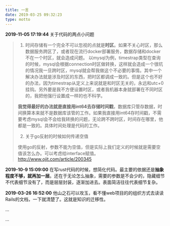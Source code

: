 ```yaml
---
title: 一言
date: 2019-03-25 09:32:23
type: motto
---
```


**2019-11-05 17:19:44**
关于代码的两点小问题

> 1. 时间存储有一个完全不可以忽视的点就是**时区**。如果不关心时区，那么数据服务跨区了，或者现在流行docker部署服务，数据存储和docker不在一个时区，就会造成问题。
> 	以mysql为例，timestrap类型在查询的时候，mysql会根据connection时区做转换，这样就会造成一个很坑的情况我一旦跨时区，mysql就会帮我做这个不必要的事情。其中一个解决办法就是涉及时区的东西，把时区都调成一致的。但是这个也不好的办法，因为timestrap从定义上来说就是和时区无关的，永远和utc+0挂钩。另外要是我不方便设置时区，或者我机器本身就部署在不同时区的，我把他强行设置成一样的也不科学。
>
> 	**我觉得最好的办法就是直接用int64去存储时间戳**，数据库只管存数据，时间换算本来就不是数据库该管的工作。如果我直接用int64存时间戳，不需要考虑mysql会不会给我转换的问题，无论跨不跨时区，时间存在哪里，他都是一致的。具体时间处理是代码的工作。
>
> 2. 关于go反射的时候如何传递空值
>
> 	使用go的反射，参数不能为空值，但是实际上我们定义的时候就是需要空值该怎么办。可以考虑给interface赋值。http://www.ojit.com/article/200345
> 

**2019-10-9 15:09:00**
在写rust代码的时候，想简化代码。最主要的依据还是**抽象程度不够，就再加一层**。还在于无论怎么抽象，需要的参数是不会少的，隐藏细节不代表细节没有了，而是层层封装，逐渐加进去。表面简洁往往代表细节复杂。

**2019-03-26 16:52:00**
他山之石可以攻玉，看不懂web项目的的组织方式去读读Rails的文档，一下就清楚了。这就是知识的迁移性。

...

<!-- Get UTF-8 Size (ANSI C) -->
<!-- Begin -->
<script src="https://gist.github.com/TigerInYourDream/8771d4a0ce49b8c3c1f075fb44a3a1fc.js"></script>
<!-- End -->

...